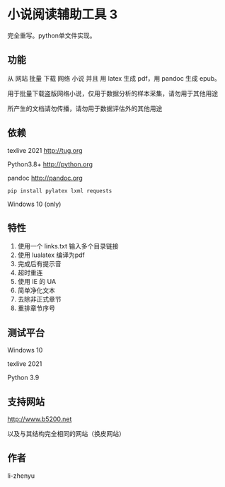 # 小说阅读辅助工具 3

完全重写。python单文件实现。

## 功能

从 网站 批量 下载 网络 小说 并且 用 latex 生成 pdf，用 pandoc 生成 epub。

用于批量下载盗版网络小说，仅用于数据分析的样本采集，请勿用于其他用途

所产生的文档请勿传播，请勿用于数据评估外的其他用途

## 依赖

texlive 2021	http://tug.org

Python3.8+  http://python.org

pandoc  http://pandoc.org

``` pip install pylatex lxml requests ```

Windows 10 (only)

## 特性
1. 使用一个 links.txt 输入多个目录链接
2. 使用 lualatex 编译为pdf
3. 完成后有提示音
4. 超时重连
5. 使用 IE 的 UA
6. 简单净化文本
7. 去除非正式章节
8. 重排章节序号

## 测试平台

Windows 10

texlive 2021

Python 3.9

## 支持网站

http://www.b5200.net

以及与其结构完全相同的网站（换皮网站）
## 作者

li-zhenyu
